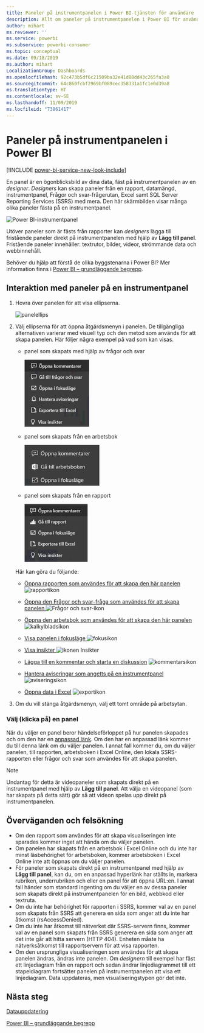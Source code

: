 ```yaml
---
title: Paneler på instrumentpanelen i Power BI-tjänsten för användare
description: Allt om paneler på instrumentpanelen i Power BI för användare. Detta inkluderar paneler som skapas från SQL Server Reporting Services (SSRS).
author: mihart
ms.reviewer: ''
ms.service: powerbi
ms.subservice: powerbi-consumer
ms.topic: conceptual
ms.date: 09/18/2019
ms.author: mihart
LocalizationGroup: Dashboards
ms.openlocfilehash: 92c473b5df6c21509ba32e41d88dd43c265fa3a0
ms.sourcegitcommit: 64c860fcbf2969bf089cec358331a1fc1e0d39a8
ms.translationtype: HT
ms.contentlocale: sv-SE
ms.lasthandoff: 11/09/2019
ms.locfileid: "73861417"
---
```

# <a name="dashboard-tiles-in-power-bi"></a>Paneler på instrumentpanelen i Power BI

[!INCLUDE [power-bi-service-new-look-include](../includes/power-bi-service-new-look-include.md)]

En panel är en ögonblicksbild av dina data, fäst på instrumentpanelen av en *designer*. *Designers* kan skapa paneler från en rapport, datamängd, instrumentpanel, Frågor och svar-frågerutan, Excel samt SQL Server Reporting Services (SSRS) med mera.  Den här skärmbilden visar många olika paneler fästa på en instrumentpanel.

![Power BI-instrumentpanel](./media/end-user-tiles/power-bi-dash.png)


Utöver paneler som är fästs från rapporter kan *designers* lägga till fristående paneler direkt på instrumentpanelen med hjälp av **Lägg till panel**. Fristående paneler innehåller: textrutor, bilder, videor, strömmande data och webbinnehåll.

Behöver du hjälp att förstå de olika byggstenarna i Power BI?  Mer information finns i [Power BI – grundläggande begrepp](end-user-basic-concepts.md).


## <a name="interacting-with-tiles-on-a-dashboard"></a>Interaktion med paneler på en instrumentpanel

1. Hovra över panelen för att visa ellipserna.
   
    ![panelellips](./media/end-user-tiles/ellipses_new.png)
2. Välj ellipserna för att öppna åtgärdsmenyn i panelen. De tillgängliga alternativen varierar med visuell typ och den metod som används för att skapa panelen. Här följer några exempel på vad som kan visas.

    - panel som skapats med hjälp av frågor och svar
   
        ![ellipsikon](./media/end-user-tiles/power-bi-options-1.png)

    - panel som skapats från en arbetsbok
   
        ![ellipsikon](./media/end-user-tiles/power-bi-options-2.png)

    - panel som skapats från en rapport
   
        ![ellipsikon](./media/end-user-tiles/power-bi-options-3.png)
   
    Här kan göra du följande:
   
   * [Öppna rapporten som användes för att skapa den här panelen ](end-user-reports.md) ![rapportikon](./media/end-user-tiles/chart-icon.jpg)  
   
   * [Öppna den Frågor och svar-fråga som användes för att skapa panelen ](end-user-reports.md) ![Frågor och svar-ikon](./media/end-user-tiles/qna-icon.png)  
   

   * [Öppna den arbetsbok som användes för att skapa den här panelen ](end-user-reports.md) ![kalkylbladsikon](./media/end-user-tiles/power-bi-open-worksheet.png)  
   * [Visa panelen i fokusläge ](end-user-focus.md) ![fokusikon](./media/end-user-tiles/fullscreen-icon.jpg)  
   * [Visa insikter ](end-user-insights.md) ![ikonen Insikter](./media/end-user-tiles/power-bi-insights.png)
   * [Lägga till en kommentar och starta en diskussion](end-user-comment.md)  ![kommentarsikon](./media/end-user-tiles/comment-icons.png)
   * [Hantera aviseringar som angetts på en instrumentpanel](end-user-alerts.md)  ![aviseringsikon](./media/end-user-tiles/power-bi-alert-icon.png)
   * [Öppna data i Excel](end-user-export.md)  ![exportikon](./media/end-user-tiles/power-bi-export-icon.png)


3. Om du vill stänga åtgärdsmenyn, välj ett tomt område på arbetsytan.

### <a name="select-click-a-tile"></a>Välj (klicka på) en panel
När du väljer en panel beror händelseförloppet på hur panelen skapades och om den har en [anpassad länk](../service-dashboard-edit-tile.md). Om den har en anpassad länk kommer du till denna länk om du väljer panelen. I annat fall kommer du, om du väljer panelen, till rapporten, arbetsboken i Excel Online, den lokala SSRS-rapporten eller frågor och svar som användes för att skapa panelen.

> [!NOTE]
> Undantag för detta är videopaneler som skapats direkt på en instrumentpanel med hjälp av **Lägg till panel**. Att välja en videopanel (som har skapats på detta sätt) gör så att videon spelas upp direkt på instrumentpanelen.   
> 
> 

## <a name="considerations-and-troubleshooting"></a>Överväganden och felsökning
* Om den rapport som användes för att skapa visualiseringen inte sparades kommer inget att hända om du väljer panelen.
* Om panelen har skapats från en arbetsbok i Excel Online och du inte har minst läsbehörighet för arbetsboken, kommer arbetsboken i Excel Online inte att öppnas om du väljer panelen.
* För paneler som skapats direkt på en instrumentpanel med hjälp av **Lägg till panel**, kan du, om en anpassad hyperlänk har ställts in, markera rubriken, underrubriken och eller en panel för att öppna URL:en.  I annat fall händer som standard ingenting om du väljer en av dessa paneler som skapats direkt på instrumentpanelen för en bild, webbkod eller textruta.
* Om du inte har behörighet för rapporten i SSRS, kommer val av en panel som skapats från SSRS att generera en sida som anger att du inte har åtkomst (rsAccessDenied).
* Om du inte har åtkomst till nätverket där SSRS-servern finns, kommer val av en panel som skapats från SSRS generera en sida som anger att det inte går att hitta servern (HTTP 404). Enheten måste ha nätverksåtkomst till rapportservern för att visa rapporten.
* Om den ursprungliga visualiseringen som användes för att skapa panelen ändras, ändras inte panelen.  Om *designern* till exempel har fäst ett linjediagram från en rapport och sedan ändrar linjediagrammet till ett stapeldiagram fortsätter panelen på instrumentpanelen att visa ett linjediagram. Data uppdateras, men visualiseringstypen gör det inte.

## <a name="next-steps"></a>Nästa steg
[Datauppdatering](../refresh-data.md)

[Power BI – grundläggande begrepp](end-user-basic-concepts.md)
